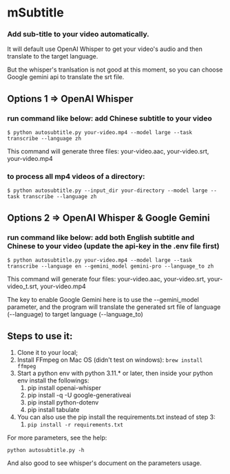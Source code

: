 # mSubtitle

### Add sub-title to your video automatically.

It will default use OpenAI Whisper to get your video's audio and then translate to the target language.

But the whisper's tranlsation is not good at this moment, so you can choose Google gemini api to translate the srt file.

## Options 1 => OpenAI Whisper

### run command like below: add Chinese subtitle to your video

`$ python autosubtitle.py your-video.mp4 --model large --task transcribe --language zh`

This command will generate three files: your-video.aac, your-video.srt, your-video.mp4

### to process all mp4 videos of a directory:

`$ python autosubtitle.py --input_dir your-directory --model large --task transcribe --language zh`

## Options 2 => OpenAI Whisper & Google Gemini

### run command like below: add both English subtitle and Chinese to your video (update the api-key in the .env file first)

`$ python autosubtitle.py your-video.mp4 --model large --task transcribe --language en --gemini_model gemini-pro --language_to zh`

This command will generate four files: your-video.aac, your-video.srt, your-video_t.srt, your-video.mp4

The key to enable Google Gemini here is to use the --gemini_model parameter, and the program will translate the generated srt file of language (--language) to target language (--language_to)

## Steps to use it:

1. Clone it to your local;
2. Install FFmpeg on Mac OS (didn't test on windows): `brew install ffmpeg`
3. Start a python env with python 3.11.\* or later, then inside your python env install the followings:
   1. pip install openai-whisper
   2. pip install -q -U google-generativeai
   3. pip install python-dotenv
   4. pip install tabulate
4. You can also use the pip install the requirements.txt instead of step 3:
   1. `pip install -r requirements.txt`

For more parameters, see the help:

`python autosubtitle.py -h`

And also good to see whisper's document on the parameters usage.
